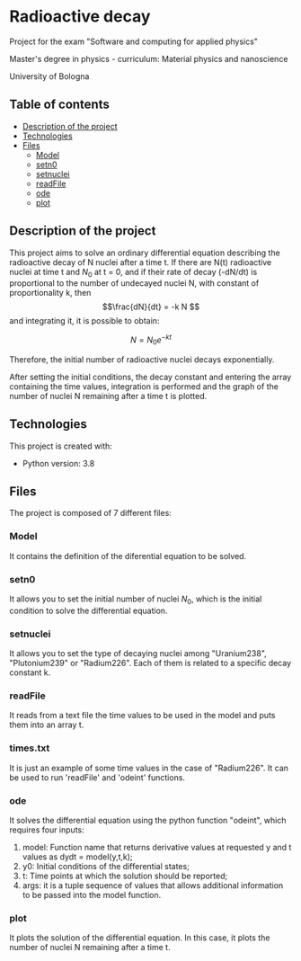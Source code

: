# Radioactive decay
Project for the exam "Software and computing for applied physics"

Master's degree in physics - curriculum: Material physics and nanoscience

University of Bologna

## Table of contents
* [Description of the project](#description-of-the-project)
* [Technologies](#technologies)
* [Files](#files)
  * [Model](#model)
  * [setn0](#setn0)
  * [setnuclei](#setnuclei)
  * [readFile](#readFile)
  * [ode](#ode)
  * [plot](#plot)

## Description of the project
This project aims to solve an ordinary differential equation describing the radioactive decay of N nuclei after a time t. 
If there are N(t) radioactive nuclei at time t and $N_0$ at t = 0, and if their rate of decay (-dN/dt) is proportional to the number of undecayed nuclei N, with constant of proportionality k, then
$$\frac{dN}{dt} = -k N $$
and integrating it, it is possible to obtain:

$$ N = N_0 e^{-kt} $$

Therefore, the initial number of radioactive nuclei decays exponentially.

After setting the initial conditions, the decay constant and entering the array containing the time values, integration is performed and the graph of the number of nuclei N remaining after a time t is plotted.
	
## Technologies
This project is created with:
* Python version: 3.8
	
## Files
The project is composed of 7 different files:
### Model
It contains the definition of the diferential equation to be solved.
### setn0
It allows you to set the initial number of nuclei $N_0$, which is the initial condition to solve the differential equation.
### setnuclei
It allows you to set the type of decaying nuclei among "Uranium238", "Plutonium239" or "Radium226". Each of them is related to a specific decay constant k.
### readFile
It reads from a text file the time values to be used in the model and puts them into an array t.
### times.txt
It is just an example of some time values in the case of "Radium226". It can be used to run 'readFile' and 'odeint' functions.
### ode
It solves the differential equation using the python function "odeint", which requires four inputs:
1. model: Function name that returns derivative values at requested y and t values as dydt = model(y,t,k);
2. y0: Initial conditions of the differential states;
3. t: Time points at which the solution should be reported;
4. args: it is a tuple sequence of values that allows additional information to be passed into the model function.
### plot
It plots the solution of the differential equation. In this case, it plots the number of nuclei N remaining after a time t.
